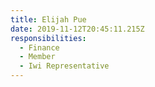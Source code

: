 ```yaml
---
title: Elijah Pue
date: 2019-11-12T20:45:11.215Z
responsibilities:
  - Finance
  - Member
  - Iwi Representative
---
```



